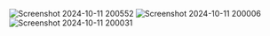 ![Screenshot 2024-10-11 200552](https://github.com/user-attachments/assets/58a6ec6d-222a-4e04-a961-02095084523d)
![Screenshot 2024-10-11 200006](https://github.com/user-attachments/assets/6ae2a784-a3c4-42f6-9a1c-439192a697da)
![Screenshot 2024-10-11 200031](https://github.com/user-attachments/assets/58b29320-85d8-4d78-ac5f-cc53ca0d2db7)
